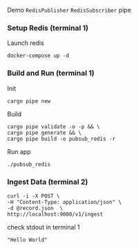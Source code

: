 Demo `RedisPublisher` `RedisSubscriber` pipe
### Setup Redis (terminal 1)
Launch redis
```
docker-compose up -d
```
### Build and Run (terminal 1)
Init
```
cargo pipe new
```
Build
```
cargo pipe validate -o -p && \
cargo pipe generate && \
cargo pipe build -o pubsub_redis -r
```
Run app
```
./pubsub_redis
```
### Ingest Data (terminal 2)
```
curl -i -X POST \
-H "Content-Type: application/json" \
-d @record.json  \
http://localhost:9000/v1/ingest
```
check stdout in terminal 1
```
"Hello World"
```